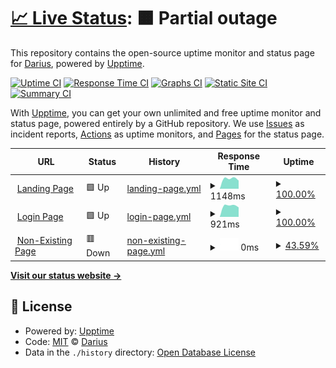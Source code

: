 # [📈 Live Status](https://hesingon.github.io/revisit_watcher): <!--live status--> **🟧 Partial outage**

This repository contains the open-source uptime monitor and status page for [Darius](https://hesingon.github.io/revisit_watcher), powered by [Upptime](https://github.com/upptime/upptime).

[![Uptime CI](https://github.com/koj-co/upptime/workflows/Uptime%20CI/badge.svg)](https://github.com/koj-co/upptime/actions?query=workflow%3A%22Uptime+CI%22)
[![Response Time CI](https://github.com/koj-co/upptime/workflows/Response%20Time%20CI/badge.svg)](https://github.com/koj-co/upptime/actions?query=workflow%3A%22Response+Time+CI%22)
[![Graphs CI](https://github.com/koj-co/upptime/workflows/Graphs%20CI/badge.svg)](https://github.com/koj-co/upptime/actions?query=workflow%3A%22Graphs+CI%22)
[![Static Site CI](https://github.com/koj-co/upptime/workflows/Static%20Site%20CI/badge.svg)](https://github.com/koj-co/upptime/actions?query=workflow%3A%22Static+Site+CI%22)
[![Summary CI](https://github.com/koj-co/upptime/workflows/Summary%20CI/badge.svg)](https://github.com/koj-co/upptime/actions?query=workflow%3A%22Summary+CI%22)

With [Upptime](https://upptime.js.org), you can get your own unlimited and free uptime monitor and status page, powered entirely by a GitHub repository. We use [Issues](https://github.com/hesingon/revisit_watcher/issues) as incident reports, [Actions](https://github.com/hesingon/revisit_watcher/actions) as uptime monitors, and [Pages](https://hesingon.github.io/revisit_watcher) for the status page.

<!--start: status pages-->
<!-- This summary is generated by Upptime (https://github.com/upptime/upptime) -->
<!-- Do not edit this manually, your changes will be overwritten -->
<!-- prettier-ignore -->
| URL | Status | History | Response Time | Uptime |
| --- | ------ | ------- | ------------- | ------ |
| <img alt="" src="https://favicons.githubusercontent.com/www.revisitvocab.com" height="13"> [Landing Page](https://www.revisitvocab.com) | 🟩 Up | [landing-page.yml](https://github.com/hesingon/revisit_watcher/commits/master/history/landing-page.yml) | <details><summary><img alt="Response time graph" src="./graphs/landing-page/response-time-week.png" height="20"> 1148ms</summary><br><a href="https://hesingon.github.io/revisit_watcher/history/landing-page"><img alt="Response time 1148" src="https://img.shields.io/endpoint?url=https%3A%2F%2Fraw.githubusercontent.com%2Fhesingon%2Frevisit_watcher%2Fmaster%2Fapi%2Flanding-page%2Fresponse-time.json"></a><br><a href="https://hesingon.github.io/revisit_watcher/history/landing-page"><img alt="24-hour response time 1148" src="https://img.shields.io/endpoint?url=https%3A%2F%2Fraw.githubusercontent.com%2Fhesingon%2Frevisit_watcher%2Fmaster%2Fapi%2Flanding-page%2Fresponse-time-day.json"></a><br><a href="https://hesingon.github.io/revisit_watcher/history/landing-page"><img alt="7-day response time 1148" src="https://img.shields.io/endpoint?url=https%3A%2F%2Fraw.githubusercontent.com%2Fhesingon%2Frevisit_watcher%2Fmaster%2Fapi%2Flanding-page%2Fresponse-time-week.json"></a><br><a href="https://hesingon.github.io/revisit_watcher/history/landing-page"><img alt="30-day response time 1148" src="https://img.shields.io/endpoint?url=https%3A%2F%2Fraw.githubusercontent.com%2Fhesingon%2Frevisit_watcher%2Fmaster%2Fapi%2Flanding-page%2Fresponse-time-month.json"></a><br><a href="https://hesingon.github.io/revisit_watcher/history/landing-page"><img alt="1-year response time 1148" src="https://img.shields.io/endpoint?url=https%3A%2F%2Fraw.githubusercontent.com%2Fhesingon%2Frevisit_watcher%2Fmaster%2Fapi%2Flanding-page%2Fresponse-time-year.json"></a></details> | <details><summary><a href="https://hesingon.github.io/revisit_watcher/history/landing-page">100.00%</a></summary><a href="https://hesingon.github.io/revisit_watcher/history/landing-page"><img alt="All-time uptime 100.00%" src="https://img.shields.io/endpoint?url=https%3A%2F%2Fraw.githubusercontent.com%2Fhesingon%2Frevisit_watcher%2Fmaster%2Fapi%2Flanding-page%2Fuptime.json"></a><br><a href="https://hesingon.github.io/revisit_watcher/history/landing-page"><img alt="24-hour uptime 100.00%" src="https://img.shields.io/endpoint?url=https%3A%2F%2Fraw.githubusercontent.com%2Fhesingon%2Frevisit_watcher%2Fmaster%2Fapi%2Flanding-page%2Fuptime-day.json"></a><br><a href="https://hesingon.github.io/revisit_watcher/history/landing-page"><img alt="7-day uptime 100.00%" src="https://img.shields.io/endpoint?url=https%3A%2F%2Fraw.githubusercontent.com%2Fhesingon%2Frevisit_watcher%2Fmaster%2Fapi%2Flanding-page%2Fuptime-week.json"></a><br><a href="https://hesingon.github.io/revisit_watcher/history/landing-page"><img alt="30-day uptime 100.00%" src="https://img.shields.io/endpoint?url=https%3A%2F%2Fraw.githubusercontent.com%2Fhesingon%2Frevisit_watcher%2Fmaster%2Fapi%2Flanding-page%2Fuptime-month.json"></a><br><a href="https://hesingon.github.io/revisit_watcher/history/landing-page"><img alt="1-year uptime 100.00%" src="https://img.shields.io/endpoint?url=https%3A%2F%2Fraw.githubusercontent.com%2Fhesingon%2Frevisit_watcher%2Fmaster%2Fapi%2Flanding-page%2Fuptime-year.json"></a></details>
| <img alt="" src="https://favicons.githubusercontent.com/beta.revisitvocab.com" height="13"> [Login Page](https://beta.revisitvocab.com) | 🟩 Up | [login-page.yml](https://github.com/hesingon/revisit_watcher/commits/master/history/login-page.yml) | <details><summary><img alt="Response time graph" src="./graphs/login-page/response-time-week.png" height="20"> 921ms</summary><br><a href="https://hesingon.github.io/revisit_watcher/history/login-page"><img alt="Response time 921" src="https://img.shields.io/endpoint?url=https%3A%2F%2Fraw.githubusercontent.com%2Fhesingon%2Frevisit_watcher%2Fmaster%2Fapi%2Flogin-page%2Fresponse-time.json"></a><br><a href="https://hesingon.github.io/revisit_watcher/history/login-page"><img alt="24-hour response time 921" src="https://img.shields.io/endpoint?url=https%3A%2F%2Fraw.githubusercontent.com%2Fhesingon%2Frevisit_watcher%2Fmaster%2Fapi%2Flogin-page%2Fresponse-time-day.json"></a><br><a href="https://hesingon.github.io/revisit_watcher/history/login-page"><img alt="7-day response time 921" src="https://img.shields.io/endpoint?url=https%3A%2F%2Fraw.githubusercontent.com%2Fhesingon%2Frevisit_watcher%2Fmaster%2Fapi%2Flogin-page%2Fresponse-time-week.json"></a><br><a href="https://hesingon.github.io/revisit_watcher/history/login-page"><img alt="30-day response time 921" src="https://img.shields.io/endpoint?url=https%3A%2F%2Fraw.githubusercontent.com%2Fhesingon%2Frevisit_watcher%2Fmaster%2Fapi%2Flogin-page%2Fresponse-time-month.json"></a><br><a href="https://hesingon.github.io/revisit_watcher/history/login-page"><img alt="1-year response time 921" src="https://img.shields.io/endpoint?url=https%3A%2F%2Fraw.githubusercontent.com%2Fhesingon%2Frevisit_watcher%2Fmaster%2Fapi%2Flogin-page%2Fresponse-time-year.json"></a></details> | <details><summary><a href="https://hesingon.github.io/revisit_watcher/history/login-page">100.00%</a></summary><a href="https://hesingon.github.io/revisit_watcher/history/login-page"><img alt="All-time uptime 100.00%" src="https://img.shields.io/endpoint?url=https%3A%2F%2Fraw.githubusercontent.com%2Fhesingon%2Frevisit_watcher%2Fmaster%2Fapi%2Flogin-page%2Fuptime.json"></a><br><a href="https://hesingon.github.io/revisit_watcher/history/login-page"><img alt="24-hour uptime 100.00%" src="https://img.shields.io/endpoint?url=https%3A%2F%2Fraw.githubusercontent.com%2Fhesingon%2Frevisit_watcher%2Fmaster%2Fapi%2Flogin-page%2Fuptime-day.json"></a><br><a href="https://hesingon.github.io/revisit_watcher/history/login-page"><img alt="7-day uptime 100.00%" src="https://img.shields.io/endpoint?url=https%3A%2F%2Fraw.githubusercontent.com%2Fhesingon%2Frevisit_watcher%2Fmaster%2Fapi%2Flogin-page%2Fuptime-week.json"></a><br><a href="https://hesingon.github.io/revisit_watcher/history/login-page"><img alt="30-day uptime 100.00%" src="https://img.shields.io/endpoint?url=https%3A%2F%2Fraw.githubusercontent.com%2Fhesingon%2Frevisit_watcher%2Fmaster%2Fapi%2Flogin-page%2Fuptime-month.json"></a><br><a href="https://hesingon.github.io/revisit_watcher/history/login-page"><img alt="1-year uptime 100.00%" src="https://img.shields.io/endpoint?url=https%3A%2F%2Fraw.githubusercontent.com%2Fhesingon%2Frevisit_watcher%2Fmaster%2Fapi%2Flogin-page%2Fuptime-year.json"></a></details>
| <img alt="" src="https://favicons.githubusercontent.com/broken3.revisitvocab.com" height="13"> [Non-Existing Page](https://broken3.revisitvocab.com) | 🟥 Down | [non-existing-page.yml](https://github.com/hesingon/revisit_watcher/commits/master/history/non-existing-page.yml) | <details><summary><img alt="Response time graph" src="./graphs/non-existing-page/response-time-week.png" height="20"> 0ms</summary><br><a href="https://hesingon.github.io/revisit_watcher/history/non-existing-page"><img alt="Response time 0" src="https://img.shields.io/endpoint?url=https%3A%2F%2Fraw.githubusercontent.com%2Fhesingon%2Frevisit_watcher%2Fmaster%2Fapi%2Fnon-existing-page%2Fresponse-time.json"></a><br><a href="https://hesingon.github.io/revisit_watcher/history/non-existing-page"><img alt="24-hour response time 0" src="https://img.shields.io/endpoint?url=https%3A%2F%2Fraw.githubusercontent.com%2Fhesingon%2Frevisit_watcher%2Fmaster%2Fapi%2Fnon-existing-page%2Fresponse-time-day.json"></a><br><a href="https://hesingon.github.io/revisit_watcher/history/non-existing-page"><img alt="7-day response time 0" src="https://img.shields.io/endpoint?url=https%3A%2F%2Fraw.githubusercontent.com%2Fhesingon%2Frevisit_watcher%2Fmaster%2Fapi%2Fnon-existing-page%2Fresponse-time-week.json"></a><br><a href="https://hesingon.github.io/revisit_watcher/history/non-existing-page"><img alt="30-day response time 0" src="https://img.shields.io/endpoint?url=https%3A%2F%2Fraw.githubusercontent.com%2Fhesingon%2Frevisit_watcher%2Fmaster%2Fapi%2Fnon-existing-page%2Fresponse-time-month.json"></a><br><a href="https://hesingon.github.io/revisit_watcher/history/non-existing-page"><img alt="1-year response time 0" src="https://img.shields.io/endpoint?url=https%3A%2F%2Fraw.githubusercontent.com%2Fhesingon%2Frevisit_watcher%2Fmaster%2Fapi%2Fnon-existing-page%2Fresponse-time-year.json"></a></details> | <details><summary><a href="https://hesingon.github.io/revisit_watcher/history/non-existing-page">43.59%</a></summary><a href="https://hesingon.github.io/revisit_watcher/history/non-existing-page"><img alt="All-time uptime 43.59%" src="https://img.shields.io/endpoint?url=https%3A%2F%2Fraw.githubusercontent.com%2Fhesingon%2Frevisit_watcher%2Fmaster%2Fapi%2Fnon-existing-page%2Fuptime.json"></a><br><a href="https://hesingon.github.io/revisit_watcher/history/non-existing-page"><img alt="24-hour uptime 43.59%" src="https://img.shields.io/endpoint?url=https%3A%2F%2Fraw.githubusercontent.com%2Fhesingon%2Frevisit_watcher%2Fmaster%2Fapi%2Fnon-existing-page%2Fuptime-day.json"></a><br><a href="https://hesingon.github.io/revisit_watcher/history/non-existing-page"><img alt="7-day uptime 43.59%" src="https://img.shields.io/endpoint?url=https%3A%2F%2Fraw.githubusercontent.com%2Fhesingon%2Frevisit_watcher%2Fmaster%2Fapi%2Fnon-existing-page%2Fuptime-week.json"></a><br><a href="https://hesingon.github.io/revisit_watcher/history/non-existing-page"><img alt="30-day uptime 43.59%" src="https://img.shields.io/endpoint?url=https%3A%2F%2Fraw.githubusercontent.com%2Fhesingon%2Frevisit_watcher%2Fmaster%2Fapi%2Fnon-existing-page%2Fuptime-month.json"></a><br><a href="https://hesingon.github.io/revisit_watcher/history/non-existing-page"><img alt="1-year uptime 43.59%" src="https://img.shields.io/endpoint?url=https%3A%2F%2Fraw.githubusercontent.com%2Fhesingon%2Frevisit_watcher%2Fmaster%2Fapi%2Fnon-existing-page%2Fuptime-year.json"></a></details>

<!--end: status pages-->

[**Visit our status website →**](https://hesingon.github.io/revisit_watcher)

## 📄 License

- Powered by: [Upptime](https://github.com/upptime/upptime)
- Code: [MIT](./LICENSE) © [Darius](https://hesingon.github.io/revisit_watcher)
- Data in the `./history` directory: [Open Database License](https://opendatacommons.org/licenses/odbl/1-0/)
